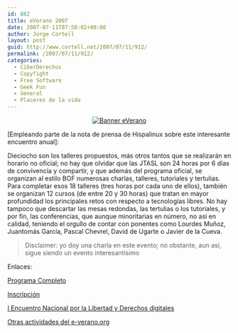 ```yaml
---
id: 882
title: eVerano 2007
date: 2007-07-11T07:58:02+00:00
author: Jorge Cortell
layout: post
guid: http://www.cortell.net/2007/07/11/912/
permalink: /2007/07/11/912/
categories:
  - CiberDerechos
  - Copyfight
  - Free Software
  - Geek Fun
  - General
  - Placeres de la vida
---
```

<div style="text-align: center">
  <a target="_blank" title="eVerano" href="http://www.e-verano.org/edicion/2007/"><img alt="Banner eVerano" title="Banner eVerano" src="http://www.e-verano.org/edicion/2007/images/stories/banners/banner_eVerano_150x150.gif" /></a>
</div>

[Empleando parte de la nota de prensa de Hispalinux sobre este interesante encuentro anual]:

Dieciocho son los talleres propuestos, más otros tantos que se realizarán en horario no oficial; no hay que olvidar que las JTASL son 24 horas por 6 dí­as de convivencia y compartir, y que además del programa oficial, se organizan al estilo BOF numerosas charlas, talleres, tutoriales y tertulias. Para completar esos 18 talleres (tres horas por cada uno de ellos), también se organizan 12 cursos (de entre 20 y 30 horas) que tratan en mayor profundidad los principales retos con respecto a tecnologí­as libres. No hay tampoco que descartar las mesas redondas, las tertulias o los tutoriales, y por fin, las conferencias, que aunque minoritarias en número, no así­ en calidad, teniendo el orgullo de contar con ponentes como Lourdes Muñoz, Juantomás Garcí­a, Pascal Chevrel, David de Ugarte o Javier de la Cueva.

> Disclaimer: yo doy una charla en este evento; no obstante, aun así­, sigue siendo un evento interesantí­simo

Enlaces:
  
<a target="_blank" title="Programa" href="http://www.jtasl.org/edicion/2007/index.php?option=com_content&task=view&id=27&Itemid=61">Programa Completo</a>
  
<a target="_blank" title="Inscripcion" href="http://www.e-verano.org/edicion/2007/index.php?option=com_content&task=view&id=100&Itemid=172">Inscripción</a>
  
<a target="_blank" title="Encuentro" href="http://www.e-verano.org/edicion/2007/index.php?option=com_content&task=view&id=71&Itemid=125">I Encuentro Nacional por la Libertad y Derechos digitales</a>
  
<a target="_blank" title="Otras actividades" href="http://www.e-verano.org/edicion/2007/index.php?option=com_content&task=view&id=67&Itemid=118">Otras actividades del e-verano.org</a>